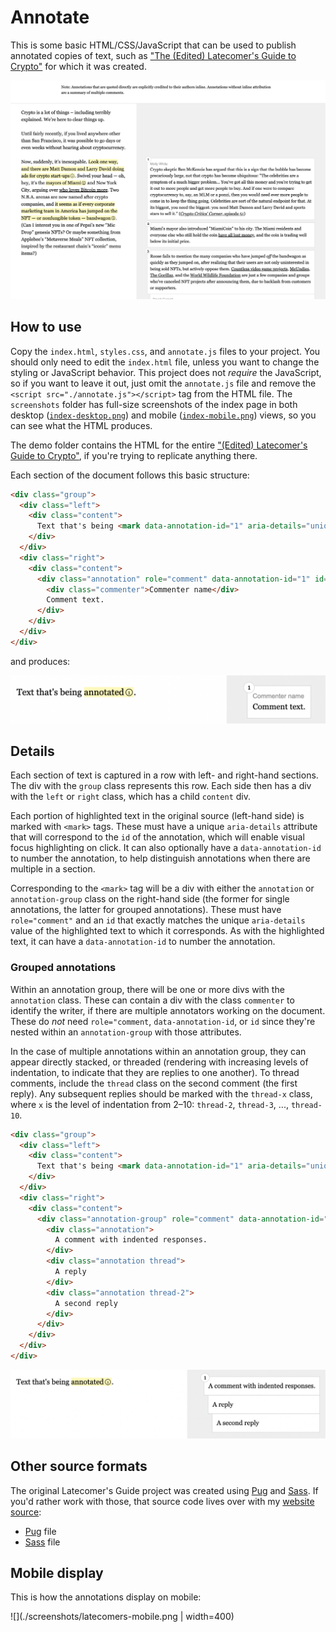 # Annotate

This is some basic HTML/CSS/JavaScript that can be used to publish annotated copies of text, such as ["The (Edited) Latecomer's Guide to Crypto"](https://www.mollywhite.net/annotations/latecomers-guide-to-crypto) for which it was created.

![](./screenshots/latecomers-wide.png)

## How to use
Copy the `index.html`, `styles.css`, and `annotate.js` files to your project. You should only need to edit the `index.html` file, unless you want to change the styling or JavaScript behavior. This project does not *require* the JavaScript, so if you want to leave it out, just omit the `annotate.js` file and remove the `<script src="./annotate.js"></script>` tag from the HTML file. The `screenshots` folder has full-size screenshots of the index page in both desktop ([`index-desktop.png`](https://github.com/molly/annotate/blob/main/screenshots/index-desktop.png)) and mobile ([`index-mobile.png`](https://github.com/molly/annotate/blob/main/screenshots/index-mobile.png)) views, so you can see what the HTML produces.

The demo folder contains the HTML for the entire ["(Edited) Latecomer's Guide to Crypto"](https://www.mollywhite.net/annotations/latecomers-guide-to-crypto), if you're trying to replicate anything there.

Each section of the document follows this basic structure:

```html
<div class="group">
  <div class="left">
    <div class="content">
      Text that's being <mark data-annotation-id="1" aria-details="unique-comment-id">annotated</mark>.
    </div>
  </div>
  <div class="right">
    <div class="content">
      <div class="annotation" role="comment" data-annotation-id="1" id="unique-comment-id">
        <div class="commenter">Commenter name</div>
        Comment text.
      </div>
    </div>
  </div>
</div>
```

and produces:

![](./screenshots/small-example.png)

## Details

Each section of text is captured in a row with left- and right-hand sections. The div with the `group` class represents this row. Each side then has a div with the `left` or `right` class, which has a child `content` div.

Each portion of highlighted text in the original source (left-hand side) is marked with `<mark>` tags. These must have a unique `aria-details` attribute that will correspond to the `id` of the annotation, which will enable visual focus highlighting on click. It can also optionally have a `data-annotation-id` to number the annotation, to help distinguish annotations when there are multiple in a section.

Corresponding to the `<mark>` tag will be a div with either the `annotation` or `annotation-group` class on the right-hand side (the former for single annotations, the latter for grouped annotations). These must have `role="comment"` and an `id` that exactly matches the unique `aria-details` value of the highlighted text to which it corresponds. As with the highlighted text, it can have a `data-annotation-id` to number the annotation.

### Grouped annotations
Within an annotation group, there will be one or more divs with the `annotation` class. These can contain a div with the class `commenter` to identify the writer, if there are multiple annotators working on the document. These do *not* need `role="comment`, `data-annotation-id`, or `id` since they're nested within an `annotation-group` with those attributes.

In the case of multiple annotations within an annotation group, they can appear directly stacked, or threaded (rendering with increasing levels of indentation, to indicate that they are replies to one another). To thread comments, include the `thread` class on the second comment (the first reply). Any subsequent replies should be marked with the `thread-x` class, where `x` is the level of indentation from 2–10: `thread-2`, `thread-3`, ..., `thread-10`.

```html
<div class="group">
  <div class="left">
    <div class="content">
      Text that's being <mark data-annotation-id="1" aria-details="unique-comment-id">annotated</mark>.
    </div>
  </div>
  <div class="right">
    <div class="content">
      <div class="annotation-group" role="comment" data-annotation-id="1" id="unique-comment-id">
        <div class="annotation">
          A comment with indented responses.
        </div>
        <div class="annotation thread"> 
          A reply
        </div>
        <div class="annotation thread-2"> 
          A second reply
        </div>
      </div>
    </div>
  </div>
</div>
```

![](./screenshots/small-example-thread.png)

## Other source formats

The original Latecomer's Guide project was created using [Pug](https://pugjs.org/) and [Sass](https://sass-lang.com). If you'd rather work with those, that source code lives over with my [website source](https://github.com/molly/website-v2):
* [Pug](https://github.com/molly/website-v2/blob/master/src/pug/pages/annotations/latecomers-guide-to-crypto.pug) file
* [Sass](https://github.com/molly/website-v2/blob/master/src/sass/reviews.sass) file

## Mobile display

This is how the annotations display on mobile:

![](./screenshots/latecomers-mobile.png | width=400)
